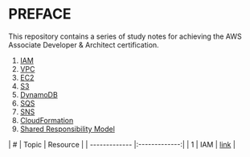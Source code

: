 # PREFACE

This repository contains a series of study notes for achieving the AWS Associate Developer & Architect certification.

 1. [IAM](https://www.google.com)
 2. [VPC](https://www.google.com)
 3. [EC2](https://www.google.com)
 4. [S3](https://www.google.com)
 5. [DynamoDB](https://www.google.com)
 6. [SQS](https://www.google.com)
 7. [SNS](https://www.google.com)
 8. [CloudFormation](https://www.google.com)
 9. [Shared Responsibility Model](https://www.google.com)

 | # | Topic     |  Resource     |
 | ------------- |:-------------:|
 | 1 | IAM       | [link](https://www.google.com) |

